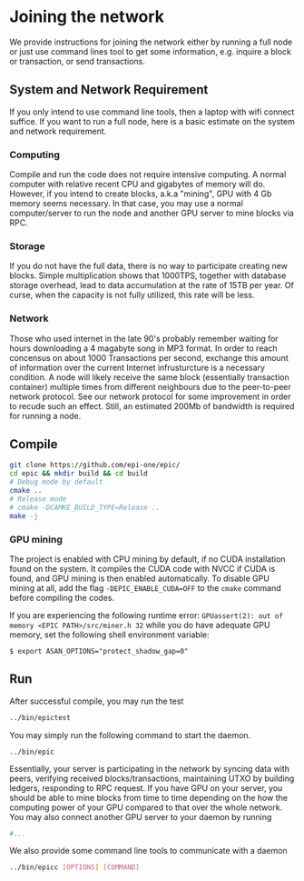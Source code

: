 # Joining the network

We provide instructions for joining the network either by running a full node or just use command lines tool to get some information, e.g. inquire a block or transaction, or send transactions.

## System and Network Requirement

If you only intend to use command line tools, then a laptop with wifi connect suffice. If you want to run a full node, here is a basic estimate on the system and network requirement. 

### Computing

Compile and run the code does not require intensive computing. A normal computer with relative recent CPU and gigabytes of memory will do. However, if you intend to create blocks, a.k.a "mining", GPU with 4 Gb memory seems necessary. In that case, you may use a normal computer/server to run the node and another GPU server to mine blocks via RPC. 

### Storage

If you do not have the full data, there is no way to participate creating new blocks. Simple multiplication shows that 1000TPS, together with database storage overhead, lead to data accumulation at the rate of 15TB per year. Of curse, when the capacity is not fully utilized, this rate will be less. 

### Network

Those who used internet in the late 90's probably remember waiting for hours downloading a 4 magabyte song in MP3 format. In order to reach concensus on about 1000 Transactions per second, exchange this amount of information over the current Internet infrusturcture is a necessary condition. A node will likely receive the same block (essentially transaction container) multiple times from different neighbours due to the peer-to-peer network protocol. See our network protocol for some improvement in order to recude such an effect. Still, an estimated 200Mb of bandwidth is required for running a node. 

## Compile

```bash
git clone https://github.com/epi-one/epic/
cd epic && mkdir build && cd build
# Debug mode by default
cmake ..
# Release mode
# cmake -DCAMKE_BUILD_TYPE=Release ..
make -j
```

### GPU mining

The project is enabled with CPU mining by default, if no CUDA installation found on the system.
It compiles the CUDA code with NVCC if CUDA is found, and GPU mining is then enabled automatically.
To disable GPU mining at all, add the flag `-DEPIC_ENABLE_CUDA=OFF` to the `cmake` command before compiling the codes.

If you are experiencing the following runtime error: `GPUassert(2): out of memory <EPIC PATH>/src/miner.h 32` while you do have adequate GPU memory, set the following shell environment variable:


``` shell
$ export ASAN_OPTIONS="protect_shadow_gap=0"
```

## Run

After successful compile, you may run the test

```bash
../bin/epictest
```

You may simply run the following command to start the daemon. 

```
../bin/epic
```

Essentially, your server is participating in the network by syncing data with peers, verifying received blocks/transactions, maintaining UTXO by building ledgers, responding to RPC request. If you have GPU on your server, you should be able to mine blocks from time to time depending on the how the computing power of your GPU compared to that over the whole network. You may also connect another GPU server to your daemon by running

```bash
#...
```

We also provide some command line tools to communicate with a daemon

```bash
../bin/epicc [OPTIONS] [COMMAND]
```



